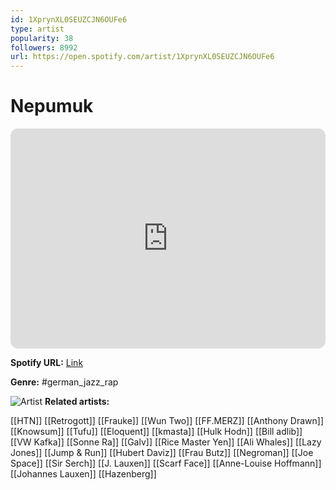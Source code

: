 ```yaml
---
id: 1XprynXL0SEUZCJN6OUFe6
type: artist
popularity: 38
followers: 8992
url: https://open.spotify.com/artist/1XprynXL0SEUZCJN6OUFe6
---
```

# Nepumuk

<iframe style="border-radius:12px" src="https://open.spotify.com/embed/artist/1XprynXL0SEUZCJN6OUFe6" width="100%" height="352" frameBorder="0" allowfullscreen="" allow="autoplay; clipboard-write; encrypted-media; fullscreen; picture-in-picture" loading="lazy"></iframe>

**Spotify URL:** [Link](https://open.spotify.com/artist/1XprynXL0SEUZCJN6OUFe6)

**Genre:**  #german_jazz_rap

![Artist](https://i.scdn.co/image/ab6761610000e5eb0b6f2b628e602842ddf1b6d6)
**Related artists:**

[[HTN]]
[[Retrogott]]
[[Frauke]]
[[Wun Two]]
[[FF.MERZ]]
[[Anthony Drawn]]
[[Knowsum]]
[[Tufu]]
[[Eloquent]]
[[kmasta]]
[[Hulk Hodn]]
[[Bill adlib]]
[[VW Kafka]]
[[Sonne Ra]]
[[Galv]]
[[Rice Master Yen]]
[[Ali Whales]]
[[Lazy Jones]]
[[Jump & Run]]
[[Hubert Daviz]]
[[Frau Butz]]
[[Negroman]]
[[Joe Space]]
[[Sir Serch]]
[[J. Lauxen]]
[[Scarf Face]]
[[Anne-Louise Hoffmann]]
[[Johannes Lauxen]]
[[Hazenberg]]
